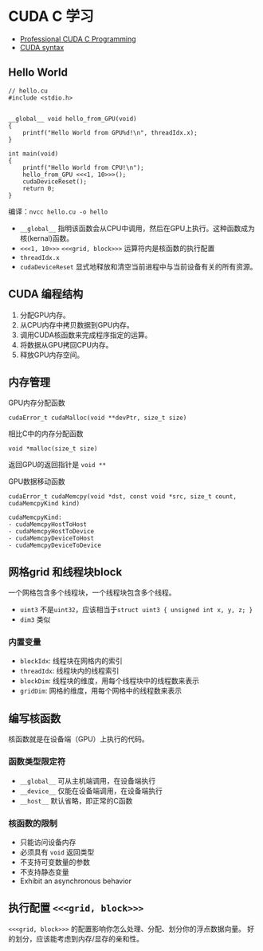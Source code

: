 # CUDA C 学习

- [Professional CUDA C Programming](https://www.cs.utexas.edu/~rossbach/cs380p/papers/cuda-programming.pdf)
- [CUDA syntax](https://icl.utk.edu/~mgates3/docs/cuda.html)


## Hello World

```
// hello.cu
#include <stdio.h>


__global__ void hello_from_GPU(void)
{
    printf("Hello World from GPU%d!\n", threadIdx.x);
}

int main(void)
{
    printf("Hello World from CPU!\n");
    hello_from_GPU <<<1, 10>>>();
    cudaDeviceReset();
    return 0;
}
```

编译：`nvcc hello.cu -o hello`

- `__global__` 指明该函数会从CPU中调用，然后在GPU上执行。这种函数成为核(kernal)函数。
- `<<<1, 10>>>` `<<<grid, block>>>` 运算符内是核函数的执行配置
- `threadIdx.x`
- `cudaDeviceReset` 显式地释放和清空当前进程中与当前设备有关的所有资源。


## CUDA 编程结构

1. 分配GPU内存。
2. 从CPU内存中拷贝数据到GPU内存。
3. 调用CUDA核函数来完成程序指定的运算。
4. 将数据从GPU拷回CPU内存。
5. 释放GPU内存空间。


## 内存管理

GPU内存分配函数

    cudaError_t cudaMalloc(void **devPtr, size_t size)

相比C中的内存分配函数

    void *malloc(size_t size)

返回GPU的返回指针是 `void **`

GPU数据移动函数

    cudaError_t cudaMemcpy(void *dst, const void *src, size_t count, cudaMemcpyKind kind)

    cudaMemcpyKind: 
    - cudaMemcpyHostToHost
    - cudaMemcpyHostToDevice
    - cudaMemcpyDeviceToHost
    - cudaMemcpyDeviceToDevice


## 网格grid 和线程块block

一个网格包含多个线程块，一个线程块包含多个线程。

- `uint3` 不是`uint32`，应该相当于`struct uint3 { unsigned int x, y, z; }`
- `dim3` 类似


### 内置变量

- `blockIdx`: 线程块在网格内的索引
- `threadIdx`: 线程块内的线程索引
- `blockDim`: 线程块的维度，用每个线程块中的线程数来表示
- `gridDim`: 网格的维度，用每个网格中的线程数来表示


## 编写核函数

核函数就是在设备端（GPU）上执行的代码。

### 函数类型限定符

- `__global__` 可从主机端调用，在设备端执行
- `__device__` 仅能在设备端调用，在设备端执行
- `__host__` 默认省略，即正常的C函数


### 核函数的限制

- 只能访问设备内存
- 必须具有 `void` 返回类型
- 不支持可变数量的参数
- 不支持静态变量
- Exhibit an asynchronous behavior


## 执行配置 `<<<grid, block>>>`

`<<<grid, block>>>` 的配置影响你怎么处理、分配、划分你的浮点数据向量。
好的划分，应该能考虑到内存/显存的亲和性。



